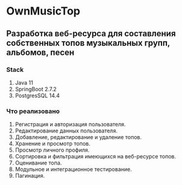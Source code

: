 # OwnMusicTop
## Разработка веб-ресурса для составления собственных топов музыкальных групп, альбомов, песен
### Stack 
1. Java 11
2. SpringBoot 2.7.2
3. PostgresSQL 14.4
### Что реализовано
1. Регистрация и авторизация пользователя.
2. Редактирование данных пользователя.
3. Добавление, редактирование и удаление топов.
4. Хранение и просмотр топов.
5. Просмотр личного профиля.
6. Сортировка и фильтрация имеющихся на веб-ресурсе топов.
7. Оценивание топа.
8. Модульное и интеграционное тестирование.
9. Пагинация.
